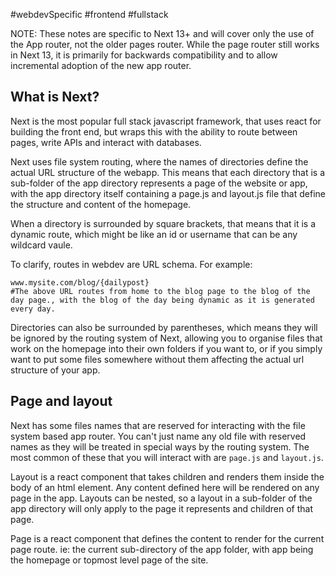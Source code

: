 #webdevSpecific #frontend #fullstack 

NOTE: These notes are specific to Next 13+ and will cover only the use of the App router, not the older pages router. While the page router still works in Next 13, it is primarily for backwards compatibility and to allow incremental adoption of the new app router.

## What is Next?
Next is the most popular full stack javascript framework, that uses react for building the front end, but wraps this with the ability to route between pages, write APIs and interact with databases.

Next uses file system routing, where the names of directories define the actual URL structure of the webapp. This means that each directory that is a sub-folder of the app directory represents a page of the website or app, with the app directory itself containing a page.js and layout.js file that define the structure and content of the homepage. 

When a directory is surrounded by square brackets, that means that it is a dynamic route, which might be like an id or username that can be any wildcard vaule. 

To clarify, routes in webdev are URL schema. For example:
```
www.mysite.com/blog/{dailypost}
#The above URL routes from home to the blog page to the blog of the day page., with the blog of the day being dynamic as it is generated every day.
```

Directories can also be surrounded by parentheses, which means they will be ignored by the routing system of Next, allowing you to organise files that work on the homepage into their own folders if you want to, or if you simply want to put some files somewhere without them affecting the actual url structure of your app.

## Page and layout
Next has some files names that are reserved for interacting with the file system based app router. You can't just name any old file with reserved names as they will be treated in special ways by the routing system. The most common of these that you will interact with are `page.js` and `layout.js`. 

Layout is a react component that takes children and renders them inside the body of an html element. Any content defined here will be rendered on any page in the app. Layouts can be nested, so a layout in a sub-folder of the app directory will only apply to the page it represents and children of that page.

Page is a react component that defines the content to render for the current page route. ie: the current sub-directory of the app folder, with app being the homepage or topmost level page of the site.

